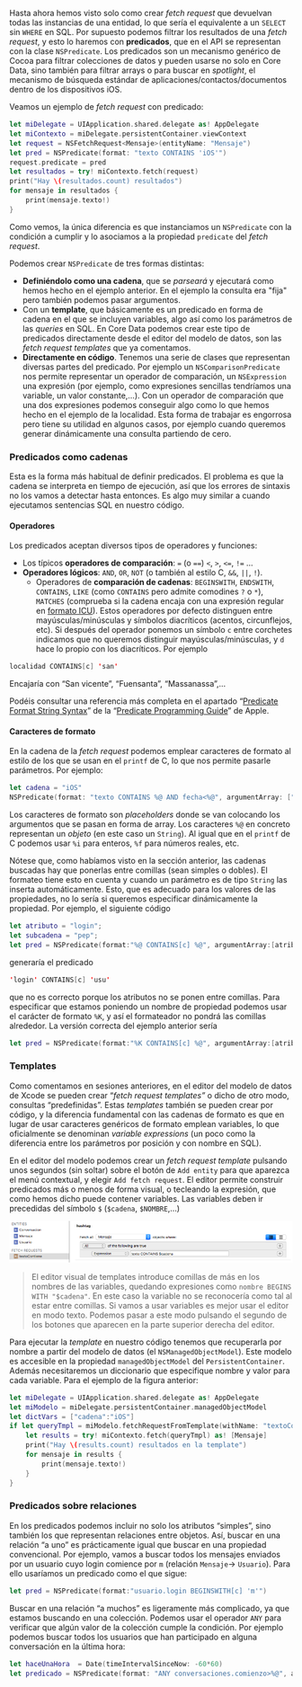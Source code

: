 

Hasta ahora hemos visto solo como crear *fetch request* que devuelvan todas las instancias de una entidad, lo que sería el equivalente a un `SELECT` sin `WHERE` en SQL. Por supuesto podemos filtrar los resultados de una *fetch request*, y esto lo haremos con **predicados**, que en el API se representan con la clase `NSPredicate`. Los predicados son un mecanismo genérico de Cocoa para filtrar colecciones de datos y pueden usarse no solo en Core Data, sino también para filtrar arrays o para buscar en *spotlight*, el mecanismo de búsqueda estándar de aplicaciones/contactos/documentos dentro de los dispositivos iOS.

Veamos un ejemplo de *fetch request* con predicado:

```swift
let miDelegate = UIApplication.shared.delegate as! AppDelegate 
let miContexto = miDelegate.persistentContainer.viewContext
let request = NSFetchRequest<Mensaje>(entityName: "Mensaje")
let pred = NSPredicate(format: "texto CONTAINS 'iOS'")
request.predicate = pred
let resultados = try! miContexto.fetch(request)
print("Hay \(resultados.count) resultados")
for mensaje in resultados {
    print(mensaje.texto!)
}
```

Como vemos, la única diferencia es que instanciamos un `NSPredicate` con la condición a cumplir y lo asociamos a la propiedad `predicate` del *fetch request*.

Podemos crear `NSPredicate` de tres formas distintas:

- **Definiéndolo como una cadena**, que se *parseará* y ejecutará como hemos hecho en el ejemplo anterior. En el ejemplo la consulta era "fija" pero también podemos pasar argumentos.
- Con un **template**, que básicamente es un predicado en forma de cadena en el que se incluyen variables, algo así como los parámetros de las *queries* en SQL. En Core Data podemos crear este tipo de predicados directamente desde el editor del modelo de datos, son las *fetch request templates* que ya comentamos.
- **Directamente en código**. Tenemos una serie de clases que representan diversas partes del predicado. Por ejemplo un `NSComparisonPredicate` nos permite representar un operador de comparación, un `NSExpression` una expresión (por ejemplo, como expresiones sencillas tendríamos una variable, un valor constante,…). Con un operador de comparación que una dos expresiones podemos conseguir algo como lo que hemos hecho en el ejemplo de la localidad. Esta forma de trabajar es engorrosa pero tiene su utilidad en algunos casos, por ejemplo cuando queremos generar dinámicamente una consulta partiendo de cero.

### Predicados como cadenas

Esta es la forma más habitual de definir predicados. El problema es que la cadena se interpreta en tiempo de ejecución, así que los errores de sintaxis no los vamos a detectar hasta entonces. Es algo muy similar a cuando ejecutamos sentencias SQL en nuestro código.

#### Operadores

Los predicados aceptan diversos tipos de operadores y funciones:

- Los típicos **operadores de comparación**: `=` (o `==`) `<`, `>`, `<=`, `!=` …
- **Operadores lógicos**: `AND`, `OR`, `NOT` (o también al estilo C, `&&`, `||`, `!`).
    - Operadores de **comparación de cadenas**: `BEGINSWITH`, `ENDSWITH`, `CONTAINS`, `LIKE` (como `CONTAINS` pero admite comodines `?` o `*`), `MATCHES` (comprueba si la cadena encaja con una expresión regular en [formato ICU](http://userguide.icu-project.org/strings/regexp)). Estos operadores por defecto distinguen entre mayúsculas/minúsculas y símbolos diacríticos (acentos, circunflejos, etc). Si después del operador ponemos un símbolo `c` entre corchetes indicamos que no queremos distinguir mayúsculas/minúsculas, y `d` hace lo propio con los diacríticos. Por ejemplo

```swift    
localidad CONTAINS[c] 'san'
```

Encajaría con “San vicente”, “Fuensanta”, “Massanassa”,…

Podéis consultar una referencia más completa en el apartado “[Predicate Format String Syntax](https://developer.apple.com/library/mac/documentation/Cocoa/Conceptual/Predicates/Articles/pSyntax.html#//apple_ref/doc/uid/TP40001795-CJBDBHCB)” de la  “[Predicate Programming Guide](https://developer.apple.com/library/mac/documentation/Cocoa/Conceptual/Predicates/AdditionalChapters/Introduction.html#//apple_ref/doc/uid/TP40001798-SW1)” de Apple. 

#### Caracteres de formato

En la cadena de la *fetch request* podemos emplear caracteres de formato al estilo de los que se usan en el `printf` de C, lo que nos permite pasarle parámetros. Por ejemplo:

```swift
let cadena = "iOS"
NSPredicate(format: "texto CONTAINS %@ AND fecha<%@", argumentArray: ["iOS", Date()])
```

Los caracteres de formato son *placeholders* donde se van colocando los argumentos que se pasan en forma de array. Los caracteres `%@` en concreto representan un *objeto* (en este caso un `String`). Al igual que en el `printf` de C podemos usar `%i` para enteros, `%f` para números reales, etc.

Nótese que, como habíamos visto en la sección anterior, las cadenas buscadas hay que ponerlas entre comillas (sean simples o dobles). El formateo tiene esto en cuenta y cuando un parámetro es de tipo `String` las inserta automáticamente. Esto, que es adecuado para los valores de las propiedades, no lo sería si queremos especificar dinámicamente la propiedad. Por ejemplo, el siguiente código

```swift
let atributo = "login";
let subcadena = "pep";
let pred = NSPredicate(format:"%@ CONTAINS[c] %@", argumentArray:[atributo, subcadena]);
```

generaría el predicado

```swift
'login' CONTAINS[c] 'usu'
```

que no es correcto porque los atributos no se ponen entre comillas. Para especificar que estamos poniendo un nombre de propiedad podemos usar el carácter de formato `%K`, y así el formateador no pondrá las comillas alrededor. La versión correcta del ejemplo anterior sería

```swift
let pred = NSPredicate(format:"%K CONTAINS[c] %@", argumentArray:[atributo, subcadena]);
```

### Templates

Como comentamos en sesiones anteriores, en el editor del modelo de datos de Xcode se pueden crear “*fetch request templates”* o dicho de otro modo, consultas “predefinidas”. Estas *templates* también se pueden crear por código, y la diferencia fundamental con las cadenas de formato es que en lugar de usar caracteres genéricos de formato emplean variables, lo que oficialmente se denominan *variable expressions* (un poco como la diferencia entre los parámetros por posición y con nombre en SQL).

En el editor del modelo podemos crear un *fetch request template* pulsando unos segundos (sin soltar) sobre el botón de `Add entity` para que aparezca el menú contextual, y elegir `Add fetch request`. El editor permite construir predicados más o menos de forma visual, o tecleando la expresión, que como hemos dicho puede contener variables. Las variables deben ir precedidas del símbolo `$` (`$cadena`, `$NOMBRE`,…)

![](img/fetch_template.png)

> El editor visual de templates introduce comillas de más en los nombres de las variables, quedando expresiones como `nombre BEGINS WITH "$cadena"`. En este caso la variable no se reconocería como tal al estar entre comillas. Si vamos a usar variables es mejor usar el editor en modo texto. Podemos pasar a este modo pulsando el segundo de los botones que aparecen en la parte superior derecha del editor. 

Para ejecutar la *template* en nuestro código tenemos que recuperarla por nombre a partir del modelo de datos (el `NSManagedObjectModel`). Este modelo es accesible en la propiedad `managedObjectModel` del `PersistentContainer`. Además necesitaremos un diccionario que especifique nombre y valor para cada variable. Para el ejemplo de la figura anterior:

```swift
let miDelegate = UIApplication.shared.delegate as! AppDelegate
let miModelo = miDelegate.persistentContainer.managedObjectModel 
let dictVars = ["cadena":"iOS"]
if let queryTmpl = miModelo.fetchRequestFromTemplate(withName: "textoContiene", substitutionVariables: dictVars) {
    let results = try! miContexto.fetch(queryTmpl) as! [Mensaje]
    print("Hay \(results.count) resultados en la template")
    for mensaje in results {
        print(mensaje.texto!)
    }
}
```

### Predicados sobre relaciones

En los predicados podemos incluir no solo los atributos “simples”, sino también los que representan relaciones entre objetos. Así, buscar en una relación “a uno” es prácticamente igual que buscar en una propiedad convencional. Por ejemplo, vamos a buscar todos los mensajes enviados por un usuario cuyo login comience por `m` (relación `Mensaje`-\> `Usuario`). Para ello usaríamos un predicado como el que sigue:

```swift
let pred = NSPredicate(format:"usuario.login BEGINSWITH[c] 'm'")
```

Buscar en una relación “a muchos” es ligeramente más complicado, ya que estamos buscando en una colección. Podemos usar el operador `ANY` para verificar que algún valor de la colección cumple la condición. Por ejemplo podemos buscar todos los usuarios que han participado en alguna conversación en la última hora:

```swift
let haceUnaHora  = Date(timeIntervalSinceNow: -60*60)
let predicado = NSPredicate(format: "ANY conversaciones.comienzo>%@", argumentArray: [haceUnaHora])
```
